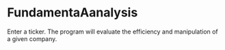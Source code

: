 # FundamentaAanalysis
Enter a ticker. The program will evaluate the efficiency and manipulation of a given company. 
